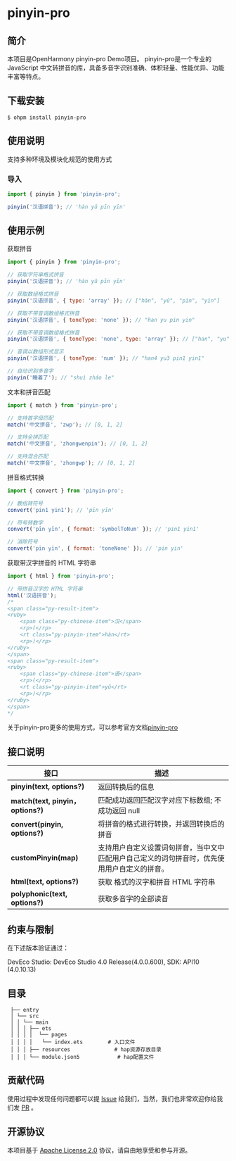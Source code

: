 # pinyin-pro

## 简介

本项目是OpenHarmony pinyin-pro Demo项目。
pinyin-pro是一个专业的 JavaScript 中文转拼音的库，具备多音字识别准确、体积轻量、性能优异、功能丰富等特点。

## 下载安装

```shell
$ ohpm install pinyin-pro
```

## 使用说明

支持多种环境及模块化规范的使用方式

###  导入

```javascript
import { pinyin } from 'pinyin-pro';

pinyin('汉语拼音'); // 'hàn yǔ pīn yīn'
```

## 使用示例
获取拼音


```javascript
import { pinyin } from 'pinyin-pro';

// 获取字符串格式拼音
pinyin('汉语拼音'); // 'hàn yǔ pīn yīn'

// 获取数组格式拼音
pinyin('汉语拼音', { type: 'array' }); // ["hàn", "yǔ", "pīn", "yīn"]

// 获取不带音调数组格式拼音
pinyin('汉语拼音', { toneType: 'none' }); // "han yu pin yin"

// 获取不带音调数组格式拼音
pinyin('汉语拼音', { toneType: 'none', type: 'array' }); // ["han", "yu", "pin", "yin"]

// 音调以数组形式显示
pinyin('汉语拼音', { toneType: 'num' }); // "han4 yu3 pin1 yin1"

// 自动识别多音字
pinyin('睡着了'); // "shuì zháo le"
```

文本和拼音匹配

```javascript
import { match } from 'pinyin-pro';

// 支持首字母匹配
match('中文拼音', 'zwp'); // [0, 1, 2]

// 支持全拼匹配
match('中文拼音', 'zhongwenpin'); // [0, 1, 2]

// 支持混合匹配
match('中文拼音', 'zhongwp'); // [0, 1, 2]
```

拼音格式转换

```javascript
import { convert } from 'pinyin-pro';

// 数组转符号
convert('pin1 yin1'); // 'pīn yīn'

// 符号转数字
convert('pīn yīn', { format: 'symbolToNum' }); // 'pin1 yin1'

// 消除符号
convert('pīn yīn', { format: 'toneNone' }); // 'pin yin'
```

获取带汉字拼音的 HTML 字符串

```javascript
import { html } from 'pinyin-pro';

// 带拼音汉字的 HTML 字符串
html('汉语拼音');
/*
<span class="py-result-item">
<ruby>
    <span class="py-chinese-item">汉</span>
    <rp>(</rp>
    <rt class="py-pinyin-item">hàn</rt>
    <rp>)</rp>
</ruby>
</span>
<span class="py-result-item">
<ruby>
    <span class="py-chinese-item">语</span>
    <rp>(</rp>
    <rt class="py-pinyin-item">yǔ</rt>
    <rp>)</rp>
</ruby>
</span>
*/
```

关于pinyin-pro更多的使用方式，可以参考官方文档[pinyin-pro](https://pinyin-pro.cn/guide/compare.htmlhttps://pinyin-pro.cn/guide/compare.html)

## 接口说明

| 接口                                | 描述                          |
|-----------------------------------|-----------------------------|
| **pinyin(text, options?)**        | 返回转换后的信息             |
| **match(text, pinyin， options?)** | 匹配成功返回匹配汉字对应下标数组; 不成功返回 null |
| **convert(pinyin, options?)**     | 将拼音的格式进行转换，并返回转换后的拼音        |
| **customPinyin(map)**             | 支持用户自定义设置词句拼音，当中文中匹配用户自己定义的词句拼音时，优先使用用户自定义的拼音。 |
| **html(text, options?)**          | 获取<ruby></ruby> 格式的汉字和拼音 HTML 字符串      |
| **polyphonic(text, options?)**    | 获取多音字的全部读音|
 

## 约束与限制
在下述版本验证通过：

DevEco Studio: DevEco Studio 4.0 Release(4.0.0.600), SDK: API10 (4.0.10.13)

## 目录

```
 ├── entry
 │ └── src
 │ │ └── main
 │ │ │ ├── ets
 │ │ │ │  └── pages
 │ │ │ │   └── index.ets        # 入口文件
 │ │ │ ├── resources              # hap资源存放目录
 │ │ │ └── module.json5            # hap配置文件
```

## 贡献代码

使用过程中发现任何问题都可以提 [Issue](https://gitee.com/openharmony-tpc/openharmony_tpc_samples/issues) 给我们，当然，我们也非常欢迎你给我们发 [PR](https://gitee.com/openharmony-tpc/openharmony_tpc_samples/pulls) 。

## 开源协议

本项目基于 [Apache License 2.0](https://gitee.com/openharmony-tpc/openharmony_tpc_samples/tree/master/pinyinProDemo/LICENSE) 协议，请自由地享受和参与开源。
